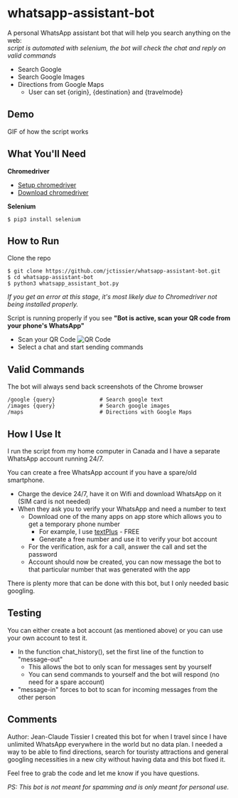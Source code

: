 # whatsapp-assistant-bot

A personal WhatsApp assistant bot that will help you search anything on the web:
<br><i>script is automated with selenium, the bot will check the chat and reply on valid commands</i>
  * Search Google
  * Search Google Images
  * Directions from Google Maps
     * User can set {origin}, {destination} and {travelmode}

## Demo
GIF of how the script works

## What You'll Need
**Chromedriver**

* [Setup chromedriver](http://www.kenst.com/2015/03/installing-chromedriver-on-mac-osx/)
* [Download chromedriver](https://sites.google.com/a/chromium.org/chromedriver/)

**Selenium**
```
$ pip3 install selenium
```

## How to Run
Clone the repo
```
$ git clone https://github.com/jctissier/whatsapp-assistant-bot.git
$ cd whatsapp-assistant-bot
$ python3 whatsapp_assistant_bot.py
```

*If you get an error at this stage, it's most likely due to Chromedriver not being installed properly.*

Script is running properly if you see **"Bot is active, scan your QR code from your phone's WhatsApp"**
* Scan your QR Code
![QR Code](https://github.com/jctissier/whatsapp-assistant-bot/blob/master/documentation/pics/scan_qr_code_doc.png)
* Select a chat and start sending commands

## Valid Commands
The bot will always send back screenshots of the Chrome browser 
``` 
/google {query}              # Search google text
/images {query}              # Search google images
/maps                        # Directions with Google Maps
```

## How I Use It
I run the script from my home computer in Canada and I have a separate WhatsApp account running 24/7. 

You can create a free WhatsApp account if you have a spare/old smartphone. 
* Charge the device 24/7, have it on Wifi and download WhatsApp on it (SIM card is not needed)
* When they ask you to verify your WhatsApp and need a number to text
   * Download one of the many apps on app store which allows you to get a temporary phone number 
      * For example, I use [textPlus](https://textplus.com/) - FREE
      * Generate a free number and use it to verify your bot account
   * For the verification, ask for a call, answer the call and set the password
   * Account should now be created, you can now message the bot to that particular number that was generated with the app
   
There is plenty more that can be done with this bot, but I only needed basic googling. 

## Testing
You can either create a bot account (as mentioned above) or you can use your own account to test it. 

* In the function chat_history(), set the first line of the function to "message-out"
   * This allows the bot to only scan for messages sent by yourself
   * You can send commands to yourself and the bot will respond (no need for a spare account)
* "message-in" forces to bot to scan for incoming messages from the other person


## Comments
Author: Jean-Claude Tissier
I created this bot for when I travel since I have unlimited WhatsApp everywhere in the world but no data plan. I needed a way to be able to find directions, search for touristy attractions and general googling necessities in a new city without having data and this bot fixed it. 

Feel free to grab the code and let me know if you have questions.

*PS: This bot is not meant for spamming and is only meant for personal use.* 
